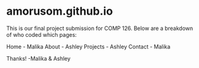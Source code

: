 # amorusom.github.io

This is our final project submission for COMP 126. Below are a breakdown of who coded which pages: 

Home - Malika
About - Ashley 
Projects - Ashley 
Contact - Malika 

Thanks! -Malika & Ashley 
